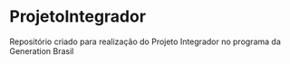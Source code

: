 # ProjetoIntegrador
Repositório criado para realização do Projeto Integrador no programa da Generation Brasil 
